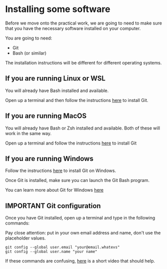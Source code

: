 # Installing some software

Before we move onto the practical work, we are going to need to make sure that you have the necessary software installed on your computer. 

You are going to need:

- Git 
- Bash (or similar)

The installation instructions will be different for different operating systems.

## If you are running Linux or WSL

You will already have Bash installed and available.

Open up a terminal and then follow the instructions [here](https://git-scm.com/downloads/linux) to install Git. 

## If you are running MacOS 

You will already have Bash or Zsh installed and available. Both of these will work in the same way.

Open up a terminal and follow the instructions [here](https://git-scm.com/downloads/mac) to install Git

## If you are running Windows 

Follow the instructions [here](https://git-scm.com/downloads/win) to install Git on Windows.

Once Git is installed, make sure you can launch the Git Bash program.

You can learn more about Git for Windows [here](https://gitforwindows.org/)

## IMPORTANT Git configuration 

Once you have Git installed, open up a terminal and type in the following commands:

Pay close attention: put in your own email address and name, don't use the placeholder values.

```
git config --global user.email "your@email.whatevs"
git config --global user.name "your name"
```

If these commands are confusing, [here](https://www.youtube.com/watch?v=a5Ae3FLewDI) is a short video that should help.